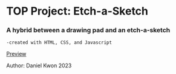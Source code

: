 # TOP Project: Etch-a-Sketch

### A hybrid between a drawing pad and an etch-a-sketch
    -created with HTML, CSS, and Javascript


[Preview](https://dgyoungk.github.io/etch-a-sketch/)

Author: Daniel Kwon 2023